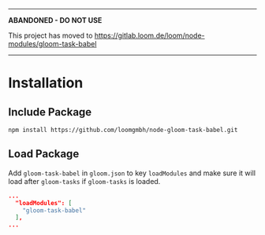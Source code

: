 
---
**ABANDONED - DO NOT USE**

This project has moved to https://gitlab.loom.de/loom/node-modules/gloom-task-babel 

---

# Installation

## Include Package

```shell
npm install https://github.com/loomgmbh/node-gloom-task-babel.git
```

## Load Package

Add `gloom-task-babel` in  `gloom.json` to key `loadModules` and make sure it will load after `gloom-tasks` if `gloom-tasks` is loaded.

```json
...
  "loadModules": [
    "gloom-task-babel"
  ],
...
```
